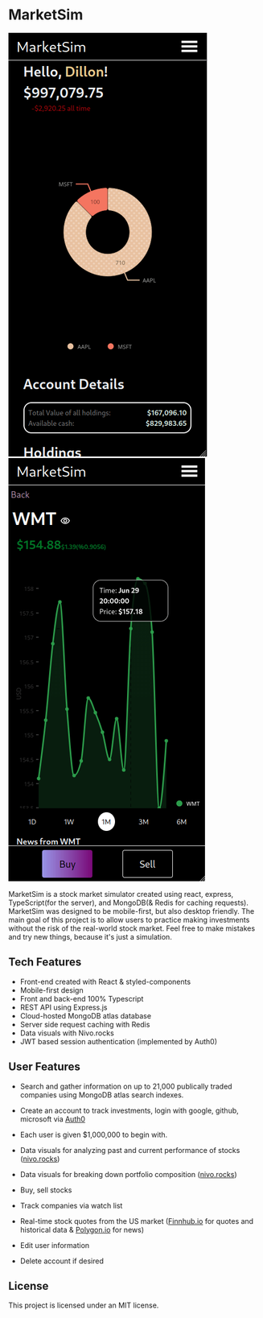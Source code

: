 # MarketSim

![Dashboard](assets/dashboard.png)
![Stock Detail page](assets/stockDetails.png)

MarketSim is a stock market simulator created using react, express, TypeScript(for the server), and MongoDB(& Redis for caching requests). MarketSim was designed to be mobile-first, but also desktop friendly. The main goal of this project is to allow users to practice making investments without the risk of the real-world stock market. Feel free to make mistakes and try new things, because it's just a simulation.

## Tech Features

- Front-end created with React & styled-components
- Mobile-first design
- Front and back-end 100% Typescript
- REST API using Express.js
- Cloud-hosted MongoDB atlas database
- Server side request caching with Redis
- Data visuals with Nivo.rocks
- JWT based session authentication (implemented by Auth0)

## User Features

- Search and gather information on up to 21,000 publically traded companies using MongoDB atlas search indexes.

- Create an account to track investments, login with google, github, microsoft via [ Auth0 ](https://auth0.com)

- Each user is given $1,000,000 to begin with.

- Data visuals for analyzing past and current performance of stocks ([nivo.rocks](https://nivo.rocks))

- Data visuals for breaking down portfolio composition ([nivo.rocks](https://nivo.rocks))

- Buy, sell stocks

- Track companies via watch list

- Real-time stock quotes from the US market ([Finnhub.io](https://finnhub.io) for quotes and historical data & [Polygon.io](https://polygon.io) for news)

- Edit user information

- Delete account if desired

## License

This project is licensed under an MIT license.
